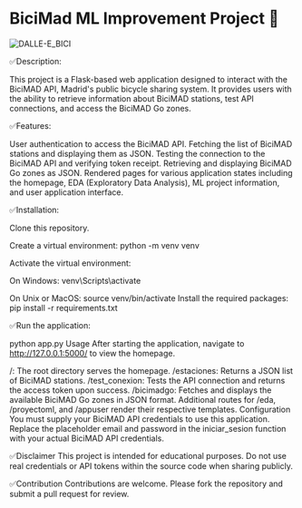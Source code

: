 # BiciMad ML Improvement Project 🚵

![DALLE-E_BICI](https://github.com/Munchkinland/BiciMad_Front_User/assets/92251234/fcc8bb4a-dcea-4eea-959f-bccdc86451cb)

✅Description:

This project is a Flask-based web application designed to interact with the BiciMAD API, Madrid's public bicycle sharing system. It provides users with the ability to retrieve information about BiciMAD stations, test API connections, and access the BiciMAD Go zones.

✅Features:

User authentication to access the BiciMAD API.
Fetching the list of BiciMAD stations and displaying them as JSON.
Testing the connection to the BiciMAD API and verifying token receipt.
Retrieving and displaying BiciMAD Go zones as JSON.
Rendered pages for various application states including the homepage, EDA (Exploratory Data Analysis), ML project information, and user application interface.

✅Installation:

Clone this repository.

Create a virtual environment:
python -m venv venv

Activate the virtual environment:

On Windows:
venv\Scripts\activate

On Unix or MacOS:
source venv/bin/activate
Install the required packages:
pip install -r requirements.txt

✅Run the application:

python app.py
Usage
After starting the application, navigate to http://127.0.0.1:5000/ to view the homepage.

/: The root directory serves the homepage.
/estaciones: Returns a JSON list of BiciMAD stations.
/test_conexion: Tests the API connection and returns the access token upon success.
/bicimadgo: Fetches and displays the available BiciMAD Go zones in JSON format.
Additional routes for /eda, /proyectoml, and /appuser render their respective templates.
Configuration
You must supply your BiciMAD API credentials to use this application. Replace the placeholder email and password in the iniciar_sesion function with your actual BiciMAD API credentials.

✅Disclaimer
This project is intended for educational purposes. Do not use real credentials or API tokens within the source code when sharing publicly.

✅Contribution
Contributions are welcome. Please fork the repository and submit a pull request for review.
